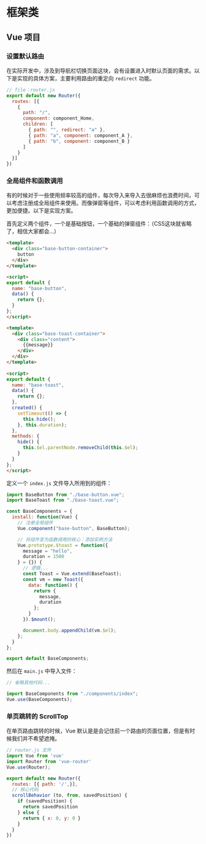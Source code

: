 <!--
 * @Description: 暂时不用
 * @Author: RST
 * @LastEditors: zhang yuan
 * @Date: 2019-04-26 15:38:33
 * @LastEditTime: 2019-04-26 15:44:15
 -->
 
# 框架类

## Vue 项目

### 设置默认路由

在实际开发中，涉及到导航栏切换页面这块，会有设置进入时默认页面的需求。以下是实现的具体方案，主要利用路由的重定向 `redirect` 功能。

```js
// file：router.js
export default new Router({
  routes: [{
    {
      path: "/",
      component: component_Home,
      children: [
        { path: "", redirect: "a" },
        { path: "a", component: component_A },
        { path: "b", component: component_B }
      ]
    }
  }]
})
```

### 全局组件和函数调用

有的时候对于一些使用频率较高的组件，每次导入来导入去很麻烦也浪费时间，可以考虑注册成全局组件来使用。而像弹窗等组件，可以考虑利用函数调用的方式，更加便捷。以下是实现方案。

首先定义两个组件，一个是基础按钮，一个基础的弹窗组件：（CSS这块就省略了，相信大家都会...）

``` html
<template>
  <div class="base-button-container">
    button
  </div>
</template>

<script>
export default {
  name: "base-button",
  data() {
    return {};
  }
};
</script>
```

```html
<template>
  <div class="base-toast-container">
    <div class="content">
      {{message}}
    </div>
  </div>
</template>
  
<script>
export default {
  name: "base-toast",
  data() {
    return {};
  },
  created() {
    setTimeout(() => {
      this.hide();
    }, this.duration);
  },
  methods: {
    hide() {
      this.$el.parentNode.removeChild(this.$el);
    }
  }
};
</script>
```

定义一个 `index.js` 文件导入所用到的组件：

```js
import BaseButton from "./base-button.vue";
import BaseToast from "./base-toast.vue";

const BaseComponents = {
  install: function(Vue) {
    // 注册全局组件
    Vue.component("base-button", BaseButton);

    // 将组件变为函数调用的核心：添加实例方法
    Vue.prototype.$toast = function({
      message = "hello",
      duration = 1500
    } = {}) {
      // 逻辑...
      const Toast = Vue.extend(BaseToast);
      const vm = new Toast({
        data: function() {
          return {
            message,
            duration
          };
        }
      }).$mount();

      document.body.appendChild(vm.$el);
    };
  }
};

export default BaseComponents;
```

然后在 `main.js` 中导入文件：

```js
// 省略其他代码...

import BaseComponents from "./components/index";
Vue.use(BaseComponents);
```

### 单页跳转的 ScrollTop

在单页路由跳转的时候，Vue 默认是是会记住前一个路由的页面位置，但是有时候我们并不希望遮掩。

```js
// router.js 文件
import Vue from 'vue'
import Router from 'vue-router'
Vue.use(Router);

export default new Router({
  routes: [{ path: '/',}],
  // 核心代码
  scrollBehavior (to, from, savedPosition) {
    if (savedPosition) {
      return savedPosition
    } else {
      return { x: 0, y: 0 }
    }
  }
})
```